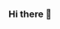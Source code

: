 ### Hi there 👋

<!--
**AmulyaT29/AmulyaT29** is a ✨ _special_ ✨ repository because its `README.md` (this file) appears on your GitHub profile.

Here are some ideas to get you started:

- 🔭 I’m currently working on ...
- 🌱 I’m currently learning AI/Machine Learning
- 👯 I’m looking to collaborate on Machine learning projects
- 📫 How to reach me: amulya.t@gmail.com

-->
